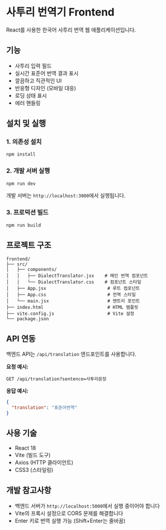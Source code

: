 # 사투리 번역기 Frontend

React를 사용한 한국어 사투리 번역 웹 애플리케이션입니다.

## 기능

- 사투리 입력 필드
- 실시간 표준어 번역 결과 표시
- 깔끔하고 직관적인 UI
- 반응형 디자인 (모바일 대응)
- 로딩 상태 표시
- 에러 핸들링

## 설치 및 실행

### 1. 의존성 설치
```bash
npm install
```

### 2. 개발 서버 실행
```bash
npm run dev
```

개발 서버는 `http://localhost:3000`에서 실행됩니다.

### 3. 프로덕션 빌드
```bash
npm run build
```

## 프로젝트 구조

```
frontend/
├── src/
│   ├── components/
│   │   ├── DialectTranslator.jsx    # 메인 번역 컴포넌트
│   │   └── DialectTranslator.css    # 컴포넌트 스타일
│   ├── App.jsx                       # 루트 컴포넌트
│   ├── App.css                       # 전역 스타일
│   └── main.jsx                      # 엔트리 포인트
├── index.html                        # HTML 템플릿
├── vite.config.js                    # Vite 설정
└── package.json
```

## API 연동

백엔드 API는 `/api/translation` 엔드포인트를 사용합니다.

**요청 예시:**
```
GET /api/translation?sentence=사투리문장
```

**응답 예시:**
```json
{
  "translation": "표준어번역"
}
```

## 사용 기술

- React 18
- Vite (빌드 도구)
- Axios (HTTP 클라이언트)
- CSS3 (스타일링)

## 개발 참고사항

- 백엔드 서버가 `http://localhost:5000`에서 실행 중이어야 합니다
- Vite의 프록시 설정으로 CORS 문제를 해결합니다
- Enter 키로 번역 실행 가능 (Shift+Enter는 줄바꿈)